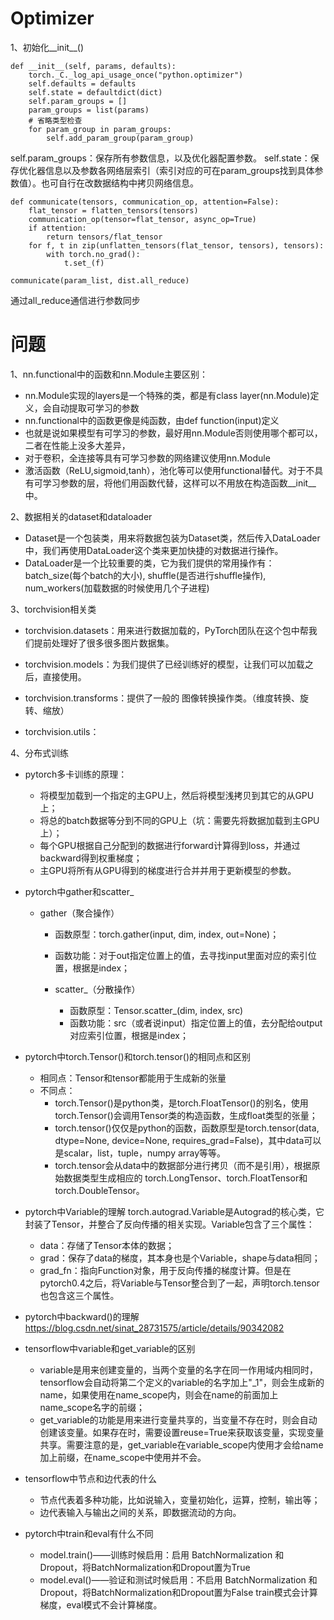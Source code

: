 # Optimizer

1、初始化__init__()

    def __init__(self, params, defaults):
        torch._C._log_api_usage_once("python.optimizer")
        self.defaults = defaults
        self.state = defaultdict(dict)
        self.param_groups = []
        param_groups = list(params)
        # 省略类型检查
        for param_group in param_groups:
            self.add_param_group(param_group)

self.param_groups：保存所有参数信息，以及优化器配置参数。
self.state：保存优化器信息以及参数各网络层索引（索引对应的可在param_groups找到具体参数值）。也可自行在改数据结构中拷贝网络信息。

    def communicate(tensors, communication_op, attention=False):
        flat_tensor = flatten_tensors(tensors)
        communication_op(tensor=flat_tensor, async_op=True)
        if attention:
            return tensors/flat_tensor
        for f, t in zip(unflatten_tensors(flat_tensor, tensors), tensors):
            with torch.no_grad():
                t.set_(f)
                
    communicate(param_list, dist.all_reduce)

通过all_reduce通信进行参数同步

# 问题

1、nn.functional中的函数和nn.Module主要区别：
- nn.Module实现的layers是一个特殊的类，都是有class layer(nn.Module)定义，会自动提取可学习的参数
- nn.functional中的函数更像是纯函数，由def function(input)定义
- 也就是说如果模型有可学习的参数，最好用nn.Module否则使用哪个都可以，二者在性能上没多大差异，
- 对于卷积，全连接等具有可学习参数的网络建议使用nn.Module
- 激活函数（ReLU,sigmoid,tanh），池化等可以使用functional替代。对于不具有可学习参数的层，将他们用函数代替，这样可以不用放在构造函数__init__中。

2、数据相关的dataset和dataloader
- Dataset是一个包装类，用来将数据包装为Dataset类，然后传入DataLoader中，我们再使用DataLoader这个类来更加快捷的对数据进行操作。
- DataLoader是一个比较重要的类，它为我们提供的常用操作有：batch_size(每个batch的大小), shuffle(是否进行shuffle操作), num_workers(加载数据的时候使用几个子进程)

3、torchvision相关类

- torchvision.datasets：用来进行数据加载的，PyTorch团队在这个包中帮我们提前处理好了很多很多图片数据集。

- torchvision.models：为我们提供了已经训练好的模型，让我们可以加载之后，直接使用。

- torchvision.transforms：提供了一般的 图像转换操作类。（维度转换、旋转、缩放）

- torchvision.utils：

4、分布式训练

- pytorch多卡训练的原理：
  - 将模型加载到一个指定的主GPU上，然后将模型浅拷贝到其它的从GPU上；
  - 将总的batch数据等分到不同的GPU上（坑：需要先将数据加载到主GPU上）；
  - 每个GPU根据自己分配到的数据进行forward计算得到loss，并通过backward得到权重梯度；
  - 主GPU将所有从GPU得到的梯度进行合并并用于更新模型的参数。

- pytorch中gather和scatter_
  - gather（聚合操作）
    - 函数原型：torch.gather(input, dim, index, out=None)；
    - 函数功能：对于out指定位置上的值，去寻找input里面对应的索引位置，根据是index；

    - scatter_（分散操作）
      - 函数原型：Tensor.scatter_(dim, index, src)
      - 函数功能：src（或者说input）指定位置上的值，去分配给output对应索引位置，根据是index；

- pytorch中torch.Tensor()和torch.tensor()的相同点和区别
  - 相同点：Tensor和tensor都能用于生成新的张量
  - 不同点：
    - torch.Tensor()是python类，是torch.FloatTensor()的别名，使用torch.Tensor()会调用Tensor类的构造函数，生成float类型的张量；
    - torch.tensor()仅仅是python的函数，函数原型是torch.tensor(data, dtype=None, device=None, requires_grad=False)，其中data可以是scalar，list，tuple，numpy array等等。
    - torch.tensor会从data中的数据部分进行拷贝（而不是引用），根据原始数据类型生成相应的 torch.LongTensor、torch.FloatTensor和torch.DoubleTensor。

- pytorch中Variable的理解
  torch.autograd.Variable是Autograd的核心类，它封装了Tensor，并整合了反向传播的相关实现。Variable包含了三个属性：
  - data：存储了Tensor本体的数据；
  - grad：保存了data的梯度，其本身也是个Variable，shape与data相同；
  - grad_fn：指向Function对象，用于反向传播的梯度计算。但是在pytorch0.4之后，将Variable与Tensor整合到了一起，声明torch.tensor也包含这三个属性。

- pytorch中backward()的理解
  https://blog.csdn.net/sinat_28731575/article/details/90342082

- tensorflow中variable和get_variable的区别
  - variable是用来创建变量的，当两个变量的名字在同一作用域内相同时，tensorflow会自动将第二个定义的variable的名字加上"_1"，则会生成新的name，如果使用在name_scope内，则会在name的前面加上name_scope名字的前缀；
  - get_variable的功能是用来进行变量共享的，当变量不存在时，则会自动创建该变量。如果存在时，需要设置reuse=True来获取该变量，实现变量共享。需要注意的是，get_variable在variable_scope内使用才会给name加上前缀，在name_scope中使用并不会。

- tensorflow中节点和边代表的什么
  - 节点代表着多种功能，比如说输入，变量初始化，运算，控制，输出等；
  - 边代表输入与输出之间的关系，即数据流动的方向。

- pytorch中train和eval有什么不同
  - model.train()——训练时候启用：启用 BatchNormalization 和 Dropout，将BatchNormalization和Dropout置为True
  - model.eval()——验证和测试时候启用：不启用 BatchNormalization 和 Dropout，将BatchNormalization和Dropout置为False
  train模式会计算梯度，eval模式不会计算梯度。





